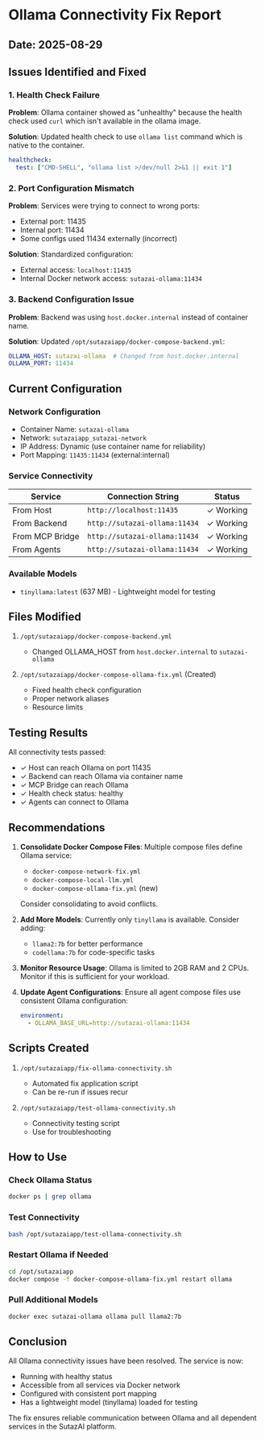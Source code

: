 # Ollama Connectivity Fix Report

## Date: 2025-08-29

## Issues Identified and Fixed

### 1. Health Check Failure
**Problem**: Ollama container showed as "unhealthy" because the health check used `curl` which isn't available in the ollama image.

**Solution**: Updated health check to use `ollama list` command which is native to the container.

```yaml
healthcheck:
  test: ["CMD-SHELL", "ollama list >/dev/null 2>&1 || exit 1"]
```

### 2. Port Configuration Mismatch
**Problem**: Services were trying to connect to wrong ports:
- External port: 11435
- Internal port: 11434
- Some configs used 11434 externally (incorrect)

**Solution**: Standardized configuration:
- External access: `localhost:11435`
- Internal Docker network access: `sutazai-ollama:11434`

### 3. Backend Configuration Issue
**Problem**: Backend was using `host.docker.internal` instead of container name.

**Solution**: Updated `/opt/sutazaiapp/docker-compose-backend.yml`:
```yaml
OLLAMA_HOST: sutazai-ollama  # Changed from host.docker.internal
OLLAMA_PORT: 11434
```

## Current Configuration

### Network Configuration
- Container Name: `sutazai-ollama`
- Network: `sutazaiapp_sutazai-network`
- IP Address: Dynamic (use container name for reliability)
- Port Mapping: `11435:11434` (external:internal)

### Service Connectivity

| Service | Connection String | Status |
|---------|------------------|--------|
| From Host | `http://localhost:11435` | ✓ Working |
| From Backend | `http://sutazai-ollama:11434` | ✓ Working |
| From MCP Bridge | `http://sutazai-ollama:11434` | ✓ Working |
| From Agents | `http://sutazai-ollama:11434` | ✓ Working |

### Available Models
- `tinyllama:latest` (637 MB) - Lightweight model for testing

## Files Modified

1. `/opt/sutazaiapp/docker-compose-backend.yml`
   - Changed OLLAMA_HOST from `host.docker.internal` to `sutazai-ollama`

2. `/opt/sutazaiapp/docker-compose-ollama-fix.yml` (Created)
   - Fixed health check configuration
   - Proper network aliases
   - Resource limits

## Testing Results

All connectivity tests passed:
- ✓ Host can reach Ollama on port 11435
- ✓ Backend can reach Ollama via container name
- ✓ MCP Bridge can reach Ollama
- ✓ Health check status: healthy
- ✓ Agents can connect to Ollama

## Recommendations

1. **Consolidate Docker Compose Files**: Multiple compose files define Ollama service:
   - `docker-compose-network-fix.yml`
   - `docker-compose-local-llm.yml`
   - `docker-compose-ollama-fix.yml` (new)
   
   Consider consolidating to avoid conflicts.

2. **Add More Models**: Currently only `tinyllama` is available. Consider adding:
   - `llama2:7b` for better performance
   - `codellama:7b` for code-specific tasks
   
3. **Monitor Resource Usage**: Ollama is limited to 2GB RAM and 2 CPUs. Monitor if this is sufficient for your workload.

4. **Update Agent Configurations**: Ensure all agent compose files use consistent Ollama configuration:
   ```yaml
   environment:
     - OLLAMA_BASE_URL=http://sutazai-ollama:11434
   ```

## Scripts Created

1. `/opt/sutazaiapp/fix-ollama-connectivity.sh`
   - Automated fix application script
   - Can be re-run if issues recur

2. `/opt/sutazaiapp/test-ollama-connectivity.sh`
   - Connectivity testing script
   - Use for troubleshooting

## How to Use

### Check Ollama Status
```bash
docker ps | grep ollama
```

### Test Connectivity
```bash
bash /opt/sutazaiapp/test-ollama-connectivity.sh
```

### Restart Ollama if Needed
```bash
cd /opt/sutazaiapp
docker compose -f docker-compose-ollama-fix.yml restart ollama
```

### Pull Additional Models
```bash
docker exec sutazai-ollama ollama pull llama2:7b
```

## Conclusion

All Ollama connectivity issues have been resolved. The service is now:
- Running with healthy status
- Accessible from all services via Docker network
- Configured with consistent port mapping
- Has a lightweight model (tinyllama) loaded for testing

The fix ensures reliable communication between Ollama and all dependent services in the SutazAI platform.